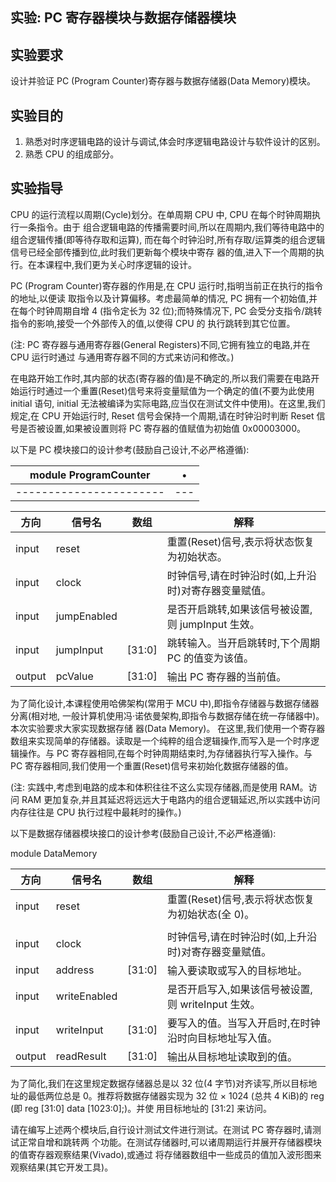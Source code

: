 ## 实验: PC 寄存器模块与数据存储器模块

## 实验要求

设计并验证 PC (Program Counter)寄存器与数据存储器(Data Memory)模块。

## 实验目的

1. 熟悉对时序逻辑电路的设计与调试,体会时序逻辑电路设计与软件设计的区别。
2. 熟悉 CPU 的组成部分。

## 实验指导

CPU 的运行流程以周期(Cycle)划分。在单周期 CPU 中, CPU 在每个时钟周期执行一条指令。由于 组合逻辑电路的传播需要时间,所以在周期内,我们等待电路中的组合逻辑传播(即等待存取和运算), 而在每个时钟沿时,所有存取/运算类的组合逻辑信号已经全部传播到位,此时我们更新每个模块中寄存 器的值,进入下一个周期的执行。在本课程中,我们更为关心时序逻辑的设计。

PC (Program Counter)寄存器的作用是,在 CPU 运行时,指明当前正在执行的指令的地址,以便读 取指令以及计算偏移。考虑最简单的情况, PC 拥有一个初始值,并在每个时钟周期自增 4 (指令定长为 32 位);而特殊情况下, PC 会受分支指令/跳转指令的影响,接受一个外部传入的值,以使得 CPU 的 执行跳转到其它位置。

(注: PC 寄存器与通用寄存器(General Registers)不同,它拥有独立的电路,并在 CPU 运行时通过 与通用寄存器不同的方式来访问和修改。)

在电路开始工作时,其内部的状态(寄存器的值)是不确定的,所以我们需要在电路开始运行时通过一个重置(Reset)信号来将变量赋值为一个确定的值(不要为此使用 initial 语句, initial 无法被编译为实际电路,应当仅在测试文件中使用)。在这里,我们规定,在 CPU 开始运行时, Reset 信号会保持一个周期,请在时钟沿时判断 Reset 信号是否被设置,如果被设置则将 PC 寄存器的值赋值为初始值 0x00003000。

以下是 PC 模块接口的设计参考(鼓励自己设计,不必严格遵循):

| module ProgramCounter   | •  |
| ----------------------- | --- |
| ----------------------- | --- |

| 方向   | 信号名      | 数组   | 解释                                                 |
| ------ | ----------- | ------ | ---------------------------------------------------- |
| input  | reset       |        | 重置(Reset)信号,表示将状态恢复为初始状态。           |
| input  | clock       |        | 时钟信号,请在时钟沿时(如,上升沿时)对寄存器变量赋值。 |
| input  | jumpEnabled |        | 是否开启跳转,如果该信号被设置,则 jumpInput 生效。    |
| input  | jumpInput   | [31:0] | 跳转输入。当开启跳转时,下个周期 PC 的值变为该值。    |
| output | pcValue     | [31:0] | 输出 PC 寄存器的当前值。                             |

为了简化设计,本课程使用哈佛架构(常用于 MCU 中),即指令存储器与数据存储器分离(相对地, 一般计算机使用冯·诺依曼架构,即指令与数据存储在统一存储器中)。本次实验要求大家实现数据存储 器(Data Memory)。 在这里,我们使用一个寄存器数组来实现简单的存储器。读取是一个纯粹的组合逻辑操作,而写入是一个时序逻辑操作。与 PC 寄存器相同,在每个时钟周期结束时,为存储器执行写入操作。与 PC 寄存器相同,我们使用一个重置(Reset)信号来初始化数据存储器的值。

(注: 实践中,考虑到电路的成本和体积往往不这么实现存储器,而是使用 RAM。访问 RAM 更加复杂,并且其延迟将远远大于电路内的组合逻辑延迟,所以实践中访问内存往往是 CPU 执行过程中最耗时的操作。)

以下是数据存储器模块接口的设计参考(鼓励自己设计,不必严格遵循):

module DataMemory

| 方向   | 信号名       | 数组   | 解释                                                  |
| ------ | ------------ | ------ | ----------------------------------------------------- |
| input  | reset        |        | 重置(Reset)信号,表示将状态恢复为初始状态(全 0)。      |
|        |              |        |                                                       |
| input  | clock        |        | 时钟信号,请在时钟沿时(如,上升沿时)对寄存器变量赋值。  |
| input  | address      | [31:0] | 输入要读取或写入的目标地址。                          |
| input  | writeEnabled |        | 是否开启写入,如果该信号被设置,则 writeInput 生效。    |
| input  | writeInput   | [31:0] | 要写入的值。当写入开启时,在时钟沿时向目标地址写入值。 |
| output | readResult   | [31:0] | 输出从目标地址读取到的值。                            |

为了简化,我们在这里规定数据存储器总是以 32 位(4 字节)对齐读写,所以目标地址的最低两位总是 0。推荐将数据存储器实现为 32 位 × 1024 (总共 4 KiB)的 reg (即 reg [31:0] data [1023:0];)。并使 用目标地址的 [31:2] 来访问。

请在编写上述两个模块后,自行设计测试文件进行测试。在测试 PC 寄存器时,请测试正常自增和跳转两 个功能。在测试存储器时,可以诸周期运行并展开存储器模块的值寄存器观察结果(Vivado),或通过 将存储器数组中一些成员的值加入波形图来观察结果(其它开发工具)。
